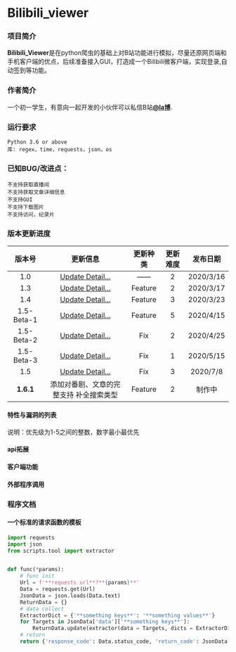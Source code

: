 # Bilibili_viewer
### 项目简介
**Bilibili_Viewer**是在python爬虫的基础上对B站功能进行模拟，尽量还原网页端和手机客户端的优点，后续准备接入GUI，打造成一个Bilibili微客户端，实现登录,自动签到等功能。

### 作者简介
一个初一学生，有意向一起开发的小伙伴可以私信B站[**@la博**](https://space.bilibili.com/436067826).

### 运行要求
    Python 3.6 or above
    库: regex，time，requests，json，os

### 已知BUG/改进点：
	不支持获取直播间
	不支持获取文章详细信息
	不支持GUI
	不支持下载图片
	不支持访问，纪录片

### 版本更新进度

| 版本号 | 更新信息 | 更新种类 | 更新难度 | 发布日期 |
|  :----:  | :----: | :----: | :---: | :----: |
| 1.0 | [Update Detail...](https://github.com/labo-China/Bilibili_viewer/releases/tag/v1.4) | —— | 2 | 2020/3/16 | 
| 1.3 | [Update Detail...](https://github.com/labo-China/Bilibili_viewer/releases/tag/v1.4) | Feature | 2 | 2020/3/17 |
| 1.4 | [Update Detail...](https://github.com/labo-China/Bilibili_viewer/releases/tag/v1.4)| Feature | 3 |2020/3/23|
| 1.5-Beta-1 | [Update Detail...](https://github.com/labo-China/Bilibili_viewer/releases/tag/v1.5-beta.1) | Feature | 5 |2020/4/15|
| 1.5-Beta-2 | [Update Detail...](https://github.com/labo-China/Bilibili_viewer/releases/tag/v1.5-beta.2) | Fix | 2 | 2020/4/25 |
| 1.5-Beta-3 | [Update Detail...](https://github.com/labo-China/Bilibili_viewer/releases/tag/v1.5-beta.3) | Fix | 1 | 2020/5/15 |
| 1.5 | [Update Detail...](https://github.com/labo-China/Bilibili_viewer/releases/tag/v1.5) | Fix | 3 | 2020/7/8 |
| **1.6.1** | 添加对番剧、文章的完整支持 补全搜索类型 | Feature | 2 | 制作中 |

#### 特性与漏洞的列表
说明：优先级为1-5之间的整数，数字最小最优先
#### api拓展

#### 客户端功能

#### 外部程序调用

### 程序文档

#### 一个标准的请求函数的模板

```python
import requests
import json
from scripts.tool import extractor


def func(*params):
    # func init
    Url = f'**requests url**?**{params}**'
    Data = requests.get(Url)
    JsonData = json.loads(Data.text)
    ReturnData = {}
    # data collect
    ExtractorDict = {'**something keys**': '**something values**'}
    for Targets in JsonData['data']['**something keys**']:
        ReturnData.update(extractor(data = Targets, dicts = ExtractorDict))
    # return
    return {'response_code': Data.status_code, 'return_code': JsonData['code'], **ReturnData}
``` 

    
